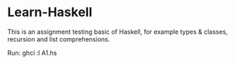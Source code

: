 # Learn-Haskell
This is an assignment testing basic of Haskell, for example types &amp; classes, recursion and list comprehensions.  

Run: 
ghci
:l A1.hs
